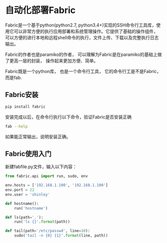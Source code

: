 # 自动化部署Fabric
Fabric是一个基于python(python2.7, python3.4+)实现的SSH命令行工具库，使用它可以非常方便的执行应用部署和系统管理操作。它提供了基础的操作组件， 可以方便的进行本地和远程shell命令的执行，文件上传、下载以及完整执行日志输出。 

Fabric的作者也是paramiko的作者， 可以理解为Fabric是在paramiko的基础上做了更高一层的封装， 操作起来更加方便、简单。

Fabric既是一个python库， 也是一个命令行工具， 它的命令行工是不是Fabric， 而是fab. 
## Fabric安装
```Bash
pip install fabric
```
安装完成以后，在命令行执行以下命令，验证Fabric是否安装正确
```Bash
fab --help
```
如果能正常输出，说明安装正确。

## Fabric使用入门
新建fabfile.py文件，输入以下内容：
```python
from fabric.api import run, sudo, env

env.hosts = ['192.168.1.100', '192.168.1.100']
env.port = 22
env.user = 'shinley'

def hostname():
    run('hostname')

def ls(path='.'):
    run('ls {}'.format(path))

def tail(path='/etc/passwd', line=10):
    sudo('tail -n {0} {1}'.format(line, path))
```

